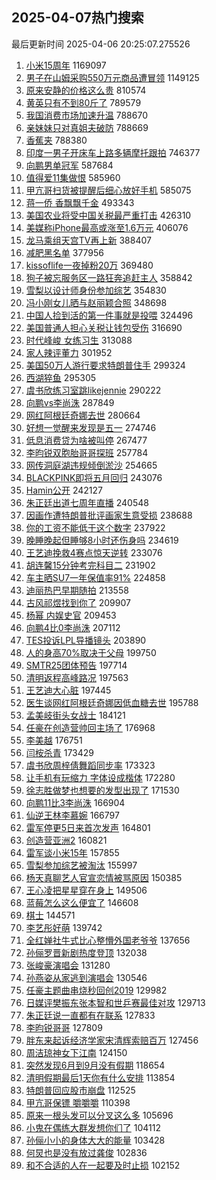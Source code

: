 ## 2025-04-07热门搜索 
最后更新时间 2025-04-06 20:25:07.275526 
1. [小米15周年](https://s.weibo.com/weibo?q=%23%E5%B0%8F%E7%B1%B315%E5%91%A8%E5%B9%B4%23&t=31&band_rank=1&Refer=top) 1169097
1. [男子在山姆采购550万元商品遭冒领](https://s.weibo.com/weibo?q=%23%E7%94%B7%E5%AD%90%E5%9C%A8%E5%B1%B1%E5%A7%86%E9%87%87%E8%B4%AD550%E4%B8%87%E5%85%83%E5%95%86%E5%93%81%E9%81%AD%E5%86%92%E9%A2%86%23&t=31&band_rank=1&Refer=top) 1149125
1. [原来安静的价格这么贵](https://s.weibo.com/weibo?q=%E5%8E%9F%E6%9D%A5%E5%AE%89%E9%9D%99%E7%9A%84%E4%BB%B7%E6%A0%BC%E8%BF%99%E4%B9%88%E8%B4%B5&t=31&band_rank=2&Refer=top) 810574
1. [黄英只有不到80斤了](https://s.weibo.com/weibo?q=%E9%BB%84%E8%8B%B1%E5%8F%AA%E6%9C%89%E4%B8%8D%E5%88%B080%E6%96%A4%E4%BA%86&t=31&band_rank=2&Refer=top) 789579
1. [我国消费市场加速升温](https://s.weibo.com/weibo?q=%23%E6%88%91%E5%9B%BD%E6%B6%88%E8%B4%B9%E5%B8%82%E5%9C%BA%E5%8A%A0%E9%80%9F%E5%8D%87%E6%B8%A9%23&t=31&band_rank=3&Refer=top) 788670
1. [亲妹妹只对真姐夫破防](https://s.weibo.com/weibo?q=%23%E4%BA%B2%E5%A6%B9%E5%A6%B9%E5%8F%AA%E5%AF%B9%E7%9C%9F%E5%A7%90%E5%A4%AB%E7%A0%B4%E9%98%B2%23&t=31&band_rank=4&Refer=top) 788669
1. [香蕉夹](https://s.weibo.com/weibo?q=%E9%A6%99%E8%95%89%E5%A4%B9&t=31&band_rank=5&Refer=top) 788380
1. [印度一男子开床车上路多辆摩托跟拍](https://s.weibo.com/weibo?q=%23%E5%8D%B0%E5%BA%A6%E4%B8%80%E7%94%B7%E5%AD%90%E5%BC%80%E5%BA%8A%E8%BD%A6%E4%B8%8A%E8%B7%AF%E5%A4%9A%E8%BE%86%E6%91%A9%E6%89%98%E8%B7%9F%E6%8B%8D%23&t=31&band_rank=6&Refer=top) 746377
1. [向鹏男单冠军](https://s.weibo.com/weibo?q=%23%E5%90%91%E9%B9%8F%E7%94%B7%E5%8D%95%E5%86%A0%E5%86%9B%23&t=31&band_rank=4&Refer=top) 587684
1. [值得爱11集做恨](https://s.weibo.com/weibo?q=%E5%80%BC%E5%BE%97%E7%88%B111%E9%9B%86%E5%81%9A%E6%81%A8&t=31&band_rank=5&Refer=top) 585960
1. [甲亢哥扫货被提醒后细心放好手机](https://s.weibo.com/weibo?q=%23%E7%94%B2%E4%BA%A2%E5%93%A5%E6%89%AB%E8%B4%A7%E8%A2%AB%E6%8F%90%E9%86%92%E5%90%8E%E7%BB%86%E5%BF%83%E6%94%BE%E5%A5%BD%E6%89%8B%E6%9C%BA%23&t=31&band_rank=7&Refer=top) 585075
1. [蒋一侨 香飘飘千金](https://s.weibo.com/weibo?q=%E8%92%8B%E4%B8%80%E4%BE%A8%20%E9%A6%99%E9%A3%98%E9%A3%98%E5%8D%83%E9%87%91&t=31&band_rank=8&Refer=top) 493343
1. [美国农业将受中国关税最严重打击](https://s.weibo.com/weibo?q=%23%E7%BE%8E%E5%9B%BD%E5%86%9C%E4%B8%9A%E5%B0%86%E5%8F%97%E4%B8%AD%E5%9B%BD%E5%85%B3%E7%A8%8E%E6%9C%80%E4%B8%A5%E9%87%8D%E6%89%93%E5%87%BB%23&t=31&band_rank=9&Refer=top) 426310
1. [美媒称iPhone最高或涨至1.6万元](https://s.weibo.com/weibo?q=%23%E7%BE%8E%E5%AA%92%E7%A7%B0iPhone%E6%9C%80%E9%AB%98%E6%88%96%E6%B6%A8%E8%87%B31.6%E4%B8%87%E5%85%83%23&t=31&band_rank=15&Refer=top) 406076
1. [龙马乘组天宫TV再上新](https://s.weibo.com/weibo?q=%23%E9%BE%99%E9%A9%AC%E4%B9%98%E7%BB%84%E5%A4%A9%E5%AE%ABTV%E5%86%8D%E4%B8%8A%E6%96%B0%23&t=31&band_rank=10&Refer=top) 388407
1. [减肥黑名单](https://s.weibo.com/weibo?q=%E5%87%8F%E8%82%A5%E9%BB%91%E5%90%8D%E5%8D%95&t=31&band_rank=11&Refer=top) 377956
1. [kissoflife一夜掉粉20万](https://s.weibo.com/weibo?q=%23kissoflife%E4%B8%80%E5%A4%9C%E6%8E%89%E7%B2%8920%E4%B8%87%23&t=31&band_rank=12&Refer=top) 369480
1. [狗子被忘服务区一路狂奔追赶主人](https://s.weibo.com/weibo?q=%23%E7%8B%97%E5%AD%90%E8%A2%AB%E5%BF%98%E6%9C%8D%E5%8A%A1%E5%8C%BA%E4%B8%80%E8%B7%AF%E7%8B%82%E5%A5%94%E8%BF%BD%E8%B5%B6%E4%B8%BB%E4%BA%BA%23&t=31&band_rank=7&Refer=top) 358842
1. [雪梨以设计师身份参加综艺](https://s.weibo.com/weibo?q=%E9%9B%AA%E6%A2%A8%E4%BB%A5%E8%AE%BE%E8%AE%A1%E5%B8%88%E8%BA%AB%E4%BB%BD%E5%8F%82%E5%8A%A0%E7%BB%BC%E8%89%BA&t=31&band_rank=13&Refer=top) 354830
1. [冯小刚女儿晒与赵丽颖合照](https://s.weibo.com/weibo?q=%23%E5%86%AF%E5%B0%8F%E5%88%9A%E5%A5%B3%E5%84%BF%E6%99%92%E4%B8%8E%E8%B5%B5%E4%B8%BD%E9%A2%96%E5%90%88%E7%85%A7%23&t=31&band_rank=14&Refer=top) 348698
1. [中国人捡到活的第一件事就是投喂](https://s.weibo.com/weibo?q=%E4%B8%AD%E5%9B%BD%E4%BA%BA%E6%8D%A1%E5%88%B0%E6%B4%BB%E7%9A%84%E7%AC%AC%E4%B8%80%E4%BB%B6%E4%BA%8B%E5%B0%B1%E6%98%AF%E6%8A%95%E5%96%82&t=31&band_rank=9&Refer=top) 324496
1. [美国普通人担心关税让钱包受伤](https://s.weibo.com/weibo?q=%23%E7%BE%8E%E5%9B%BD%E6%99%AE%E9%80%9A%E4%BA%BA%E6%8B%85%E5%BF%83%E5%85%B3%E7%A8%8E%E8%AE%A9%E9%92%B1%E5%8C%85%E5%8F%97%E4%BC%A4%23&t=31&band_rank=10&Refer=top) 316690
1. [时代峰峻 女练习生](https://s.weibo.com/weibo?q=%E6%97%B6%E4%BB%A3%E5%B3%B0%E5%B3%BB%20%E5%A5%B3%E7%BB%83%E4%B9%A0%E7%94%9F&t=31&band_rank=11&Refer=top) 313088
1. [家人辣评董力](https://s.weibo.com/weibo?q=%E5%AE%B6%E4%BA%BA%E8%BE%A3%E8%AF%84%E8%91%A3%E5%8A%9B&t=31&band_rank=12&Refer=top) 301952
1. [美国50万人游行要求特朗普住手](https://s.weibo.com/weibo?q=%23%E7%BE%8E%E5%9B%BD50%E4%B8%87%E4%BA%BA%E6%B8%B8%E8%A1%8C%E8%A6%81%E6%B1%82%E7%89%B9%E6%9C%97%E6%99%AE%E4%BD%8F%E6%89%8B%23&t=31&band_rank=16&Refer=top) 299324
1. [西湖猝鱼](https://s.weibo.com/weibo?q=%E8%A5%BF%E6%B9%96%E7%8C%9D%E9%B1%BC&t=31&band_rank=22&Refer=top) 295305
1. [虞书欣练习室跳likejennie](https://s.weibo.com/weibo?q=%23%E8%99%9E%E4%B9%A6%E6%AC%A3%E7%BB%83%E4%B9%A0%E5%AE%A4%E8%B7%B3likejennie%23&t=31&band_rank=17&Refer=top) 290222
1. [向鹏vs李尚洙](https://s.weibo.com/weibo?q=%23%E5%90%91%E9%B9%8Fvs%E6%9D%8E%E5%B0%9A%E6%B4%99%23&t=31&band_rank=14&Refer=top) 287849
1. [网红阿根廷奇娜去世](https://s.weibo.com/weibo?q=%23%E7%BD%91%E7%BA%A2%E9%98%BF%E6%A0%B9%E5%BB%B7%E5%A5%87%E5%A8%9C%E5%8E%BB%E4%B8%96%23&t=31&band_rank=18&Refer=top) 280664
1. [好想一觉醒来发现是五一](https://s.weibo.com/weibo?q=%23%E5%A5%BD%E6%83%B3%E4%B8%80%E8%A7%89%E9%86%92%E6%9D%A5%E5%8F%91%E7%8E%B0%E6%98%AF%E4%BA%94%E4%B8%80%23&t=31&band_rank=19&Refer=top) 274746
1. [低息消费贷为啥被叫停](https://s.weibo.com/weibo?q=%23%E4%BD%8E%E6%81%AF%E6%B6%88%E8%B4%B9%E8%B4%B7%E4%B8%BA%E5%95%A5%E8%A2%AB%E5%8F%AB%E5%81%9C%23&t=31&band_rank=20&Refer=top) 267477
1. [李昀锐双胞胎哥哥探班](https://s.weibo.com/weibo?q=%23%E6%9D%8E%E6%98%80%E9%94%90%E5%8F%8C%E8%83%9E%E8%83%8E%E5%93%A5%E5%93%A5%E6%8E%A2%E7%8F%AD%23&t=31&band_rank=21&Refer=top) 257784
1. [网传洞庭湖违规倾倒淤沙](https://s.weibo.com/weibo?q=%23%E7%BD%91%E4%BC%A0%E6%B4%9E%E5%BA%AD%E6%B9%96%E8%BF%9D%E8%A7%84%E5%80%BE%E5%80%92%E6%B7%A4%E6%B2%99%23&t=31&band_rank=15&Refer=top) 254665
1. [BLACKPINK即将五月回归](https://s.weibo.com/weibo?q=%23BLACKPINK%E5%8D%B3%E5%B0%86%E4%BA%94%E6%9C%88%E5%9B%9E%E5%BD%92%23&t=31&band_rank=17&Refer=top) 243076
1. [Hamin公开](https://s.weibo.com/weibo?q=%23Hamin%E5%85%AC%E5%BC%80%23&t=31&band_rank=18&Refer=top) 242127
1. [朱正廷出道七周年直播](https://s.weibo.com/weibo?q=%23%E6%9C%B1%E6%AD%A3%E5%BB%B7%E5%87%BA%E9%81%93%E4%B8%83%E5%91%A8%E5%B9%B4%E7%9B%B4%E6%92%AD%23&t=31&band_rank=19&Refer=top) 240548
1. [因画作遭特朗普批评画家生意受损](https://s.weibo.com/weibo?q=%23%E5%9B%A0%E7%94%BB%E4%BD%9C%E9%81%AD%E7%89%B9%E6%9C%97%E6%99%AE%E6%89%B9%E8%AF%84%E7%94%BB%E5%AE%B6%E7%94%9F%E6%84%8F%E5%8F%97%E6%8D%9F%23&t=31&band_rank=20&Refer=top) 238688
1. [你的工资不能低于这个数字](https://s.weibo.com/weibo?q=%23%E4%BD%A0%E7%9A%84%E5%B7%A5%E8%B5%84%E4%B8%8D%E8%83%BD%E4%BD%8E%E4%BA%8E%E8%BF%99%E4%B8%AA%E6%95%B0%E5%AD%97%23&t=31&band_rank=21&Refer=top) 237922
1. [晚睡晚起但睡够8小时还伤身吗](https://s.weibo.com/weibo?q=%23%E6%99%9A%E7%9D%A1%E6%99%9A%E8%B5%B7%E4%BD%86%E7%9D%A1%E5%A4%9F8%E5%B0%8F%E6%97%B6%E8%BF%98%E4%BC%A4%E8%BA%AB%E5%90%97%23&t=31&band_rank=23&Refer=top) 234619
1. [王艺迪挽救4赛点惊天逆转](https://s.weibo.com/weibo?q=%23%E7%8E%8B%E8%89%BA%E8%BF%AA%E6%8C%BD%E6%95%914%E8%B5%9B%E7%82%B9%E6%83%8A%E5%A4%A9%E9%80%86%E8%BD%AC%23&t=31&band_rank=24&Refer=top) 233076
1. [胡连馨15分钟考完科目二](https://s.weibo.com/weibo?q=%E8%83%A1%E8%BF%9E%E9%A6%A815%E5%88%86%E9%92%9F%E8%80%83%E5%AE%8C%E7%A7%91%E7%9B%AE%E4%BA%8C&t=31&band_rank=25&Refer=top) 231902
1. [车主晒SU7一年保值率91%](https://s.weibo.com/weibo?q=%23%E8%BD%A6%E4%B8%BB%E6%99%92SU7%E4%B8%80%E5%B9%B4%E4%BF%9D%E5%80%BC%E7%8E%8791%25%23&t=31&band_rank=23&Refer=top) 224858
1. [迪丽热巴早期随拍](https://s.weibo.com/weibo?q=%23%E8%BF%AA%E4%B8%BD%E7%83%AD%E5%B7%B4%E6%97%A9%E6%9C%9F%E9%9A%8F%E6%8B%8D%23&t=31&band_rank=24&Refer=top) 213558
1. [古风祁煜找到你了](https://s.weibo.com/weibo?q=%E5%8F%A4%E9%A3%8E%E7%A5%81%E7%85%9C%E6%89%BE%E5%88%B0%E4%BD%A0%E4%BA%86&t=31&band_rank=25&Refer=top) 209907
1. [杨幂 内娱史官](https://s.weibo.com/weibo?q=%E6%9D%A8%E5%B9%82%20%E5%86%85%E5%A8%B1%E5%8F%B2%E5%AE%98&t=31&band_rank=26&Refer=top) 209453
1. [向鹏4比0李尚洙](https://s.weibo.com/weibo?q=%23%E5%90%91%E9%B9%8F4%E6%AF%940%E6%9D%8E%E5%B0%9A%E6%B4%99%23&t=31&band_rank=26&Refer=top) 207112
1. [TES投诉LPL导播镜头](https://s.weibo.com/weibo?q=%23TES%E6%8A%95%E8%AF%89LPL%E5%AF%BC%E6%92%AD%E9%95%9C%E5%A4%B4%23&t=31&band_rank=27&Refer=top) 203890
1. [人的身高70%取决于父母](https://s.weibo.com/weibo?q=%23%E4%BA%BA%E7%9A%84%E8%BA%AB%E9%AB%9870%25%E5%8F%96%E5%86%B3%E4%BA%8E%E7%88%B6%E6%AF%8D%23&t=31&band_rank=28&Refer=top) 199750
1. [SMTR25团体预告](https://s.weibo.com/weibo?q=%23SMTR25%E5%9B%A2%E4%BD%93%E9%A2%84%E5%91%8A%23&t=31&band_rank=28&Refer=top) 197714
1. [清明返程高峰路况](https://s.weibo.com/weibo?q=%23%E6%B8%85%E6%98%8E%E8%BF%94%E7%A8%8B%E9%AB%98%E5%B3%B0%E8%B7%AF%E5%86%B5%23&t=31&band_rank=29&Refer=top) 197563
1. [王艺迪大心脏](https://s.weibo.com/weibo?q=%23%E7%8E%8B%E8%89%BA%E8%BF%AA%E5%A4%A7%E5%BF%83%E8%84%8F%23&t=31&band_rank=29&Refer=top) 197445
1. [医生谈网红阿根廷奇娜因低血糖去世](https://s.weibo.com/weibo?q=%23%E5%8C%BB%E7%94%9F%E8%B0%88%E7%BD%91%E7%BA%A2%E9%98%BF%E6%A0%B9%E5%BB%B7%E5%A5%87%E5%A8%9C%E5%9B%A0%E4%BD%8E%E8%A1%80%E7%B3%96%E5%8E%BB%E4%B8%96%23&t=31&band_rank=30&Refer=top) 195788
1. [孟美岐街头女战士](https://s.weibo.com/weibo?q=%23%E5%AD%9F%E7%BE%8E%E5%B2%90%E8%A1%97%E5%A4%B4%E5%A5%B3%E6%88%98%E5%A3%AB%23&t=31&band_rank=31&Refer=top) 184121
1. [任豪在创造营帅回主场了](https://s.weibo.com/weibo?q=%23%E4%BB%BB%E8%B1%AA%E5%9C%A8%E5%88%9B%E9%80%A0%E8%90%A5%E5%B8%85%E5%9B%9E%E4%B8%BB%E5%9C%BA%E4%BA%86%23&t=31&band_rank=33&Refer=top) 176968
1. [李美越](https://s.weibo.com/weibo?q=%E6%9D%8E%E7%BE%8E%E8%B6%8A&t=31&band_rank=30&Refer=top) 176751
1. [闫桉杀青](https://s.weibo.com/weibo?q=%E9%97%AB%E6%A1%89%E6%9D%80%E9%9D%92&t=31&band_rank=34&Refer=top) 173429
1. [虞书欣周梓倩舞蹈同步率](https://s.weibo.com/weibo?q=%E8%99%9E%E4%B9%A6%E6%AC%A3%E5%91%A8%E6%A2%93%E5%80%A9%E8%88%9E%E8%B9%88%E5%90%8C%E6%AD%A5%E7%8E%87&t=31&band_rank=35&Refer=top) 173323
1. [让手机有玩缩力 字体设成楷体](https://s.weibo.com/weibo?q=%E8%AE%A9%E6%89%8B%E6%9C%BA%E6%9C%89%E7%8E%A9%E7%BC%A9%E5%8A%9B%20%E5%AD%97%E4%BD%93%E8%AE%BE%E6%88%90%E6%A5%B7%E4%BD%93&t=31&band_rank=31&Refer=top) 172280
1. [徐志胜做梦也想要的发型出现了](https://s.weibo.com/weibo?q=%E5%BE%90%E5%BF%97%E8%83%9C%E5%81%9A%E6%A2%A6%E4%B9%9F%E6%83%B3%E8%A6%81%E7%9A%84%E5%8F%91%E5%9E%8B%E5%87%BA%E7%8E%B0%E4%BA%86&t=31&band_rank=36&Refer=top) 171530
1. [向鹏11比3李尚洙](https://s.weibo.com/weibo?q=%23%E5%90%91%E9%B9%8F11%E6%AF%943%E6%9D%8E%E5%B0%9A%E6%B4%99%23&t=31&band_rank=37&Refer=top) 166904
1. [仙逆王林李慕婉](https://s.weibo.com/weibo?q=%23%E4%BB%99%E9%80%86%E7%8E%8B%E6%9E%97%E6%9D%8E%E6%85%95%E5%A9%89%23&t=31&band_rank=38&Refer=top) 166797
1. [雷军停更5日来首次发声](https://s.weibo.com/weibo?q=%23%E9%9B%B7%E5%86%9B%E5%81%9C%E6%9B%B45%E6%97%A5%E6%9D%A5%E9%A6%96%E6%AC%A1%E5%8F%91%E5%A3%B0%23&t=31&band_rank=32&Refer=top) 164801
1. [创造营亚洲2](https://s.weibo.com/weibo?q=%E5%88%9B%E9%80%A0%E8%90%A5%E4%BA%9A%E6%B4%B22&t=31&band_rank=39&Refer=top) 160821
1. [雷军谈小米15年](https://s.weibo.com/weibo?q=%23%E9%9B%B7%E5%86%9B%E8%B0%88%E5%B0%8F%E7%B1%B315%E5%B9%B4%23&t=31&band_rank=33&Refer=top) 157855
1. [雪梨参加综艺被淘汰](https://s.weibo.com/weibo?q=%E9%9B%AA%E6%A2%A8%E5%8F%82%E5%8A%A0%E7%BB%BC%E8%89%BA%E8%A2%AB%E6%B7%98%E6%B1%B0&t=31&band_rank=40&Refer=top) 155997
1. [杨天真聊艺人官宣恋情被骂原因](https://s.weibo.com/weibo?q=%E6%9D%A8%E5%A4%A9%E7%9C%9F%E8%81%8A%E8%89%BA%E4%BA%BA%E5%AE%98%E5%AE%A3%E6%81%8B%E6%83%85%E8%A2%AB%E9%AA%82%E5%8E%9F%E5%9B%A0&t=31&band_rank=34&Refer=top) 150385
1. [王心凌把星星穿在身上](https://s.weibo.com/weibo?q=%E7%8E%8B%E5%BF%83%E5%87%8C%E6%8A%8A%E6%98%9F%E6%98%9F%E7%A9%BF%E5%9C%A8%E8%BA%AB%E4%B8%8A&t=31&band_rank=41&Refer=top) 149506
1. [蓝莓怎么这么便宜了](https://s.weibo.com/weibo?q=%23%E8%93%9D%E8%8E%93%E6%80%8E%E4%B9%88%E8%BF%99%E4%B9%88%E4%BE%BF%E5%AE%9C%E4%BA%86%23&t=31&band_rank=35&Refer=top) 146608
1. [棋士](https://s.weibo.com/weibo?q=%E6%A3%8B%E5%A3%AB&t=31&band_rank=43&Refer=top) 144571
1. [李艺彤好萌](https://s.weibo.com/weibo?q=%23%E6%9D%8E%E8%89%BA%E5%BD%A4%E5%A5%BD%E8%90%8C%23&t=31&band_rank=44&Refer=top) 139742
1. [全红婵社牛式比心整懵外国老爷爷](https://s.weibo.com/weibo?q=%23%E5%85%A8%E7%BA%A2%E5%A9%B5%E7%A4%BE%E7%89%9B%E5%BC%8F%E6%AF%94%E5%BF%83%E6%95%B4%E6%87%B5%E5%A4%96%E5%9B%BD%E8%80%81%E7%88%B7%E7%88%B7%23&t=31&band_rank=46&Refer=top) 137656
1. [孙俪罗晋新剧热度登顶](https://s.weibo.com/weibo?q=%E5%AD%99%E4%BF%AA%E7%BD%97%E6%99%8B%E6%96%B0%E5%89%A7%E7%83%AD%E5%BA%A6%E7%99%BB%E9%A1%B6&t=31&band_rank=36&Refer=top) 132038
1. [张峻豪演唱会](https://s.weibo.com/weibo?q=%23%E5%BC%A0%E5%B3%BB%E8%B1%AA%E6%BC%94%E5%94%B1%E4%BC%9A%23&t=31&band_rank=37&Refer=top) 131280
1. [孙燕姿从家逃到演唱会](https://s.weibo.com/weibo?q=%E5%AD%99%E7%87%95%E5%A7%BF%E4%BB%8E%E5%AE%B6%E9%80%83%E5%88%B0%E6%BC%94%E5%94%B1%E4%BC%9A&t=31&band_rank=38&Refer=top) 130546
1. [任豪主题曲串烧秒回创2019](https://s.weibo.com/weibo?q=%E4%BB%BB%E8%B1%AA%E4%B8%BB%E9%A2%98%E6%9B%B2%E4%B8%B2%E7%83%A7%E7%A7%92%E5%9B%9E%E5%88%9B2019&t=31&band_rank=47&Refer=top) 129982
1. [日媒评樊振东张本智和世乒赛最佳对攻](https://s.weibo.com/weibo?q=%23%E6%97%A5%E5%AA%92%E8%AF%84%E6%A8%8A%E6%8C%AF%E4%B8%9C%E5%BC%A0%E6%9C%AC%E6%99%BA%E5%92%8C%E4%B8%96%E4%B9%92%E8%B5%9B%E6%9C%80%E4%BD%B3%E5%AF%B9%E6%94%BB%23&t=31&band_rank=48&Refer=top) 129713
1. [朱正廷说一直都有在联系](https://s.weibo.com/weibo?q=%23%E6%9C%B1%E6%AD%A3%E5%BB%B7%E8%AF%B4%E4%B8%80%E7%9B%B4%E9%83%BD%E6%9C%89%E5%9C%A8%E8%81%94%E7%B3%BB%23&t=31&band_rank=49&Refer=top) 127833
1. [李昀锐哥哥](https://s.weibo.com/weibo?q=%E6%9D%8E%E6%98%80%E9%94%90%E5%93%A5%E5%93%A5&t=31&band_rank=39&Refer=top) 127809
1. [胖东来起诉经济学家宋清辉索赔百万](https://s.weibo.com/weibo?q=%23%E8%83%96%E4%B8%9C%E6%9D%A5%E8%B5%B7%E8%AF%89%E7%BB%8F%E6%B5%8E%E5%AD%A6%E5%AE%B6%E5%AE%8B%E6%B8%85%E8%BE%89%E7%B4%A2%E8%B5%94%E7%99%BE%E4%B8%87%23&t=31&band_rank=40&Refer=top) 127456
1. [周洁琼神女下江南](https://s.weibo.com/weibo?q=%E5%91%A8%E6%B4%81%E7%90%BC%E7%A5%9E%E5%A5%B3%E4%B8%8B%E6%B1%9F%E5%8D%97&t=31&band_rank=41&Refer=top) 124150
1. [突然发现6月到9月没有假期](https://s.weibo.com/weibo?q=%23%E7%AA%81%E7%84%B6%E5%8F%91%E7%8E%B06%E6%9C%88%E5%88%B09%E6%9C%88%E6%B2%A1%E6%9C%89%E5%81%87%E6%9C%9F%23&t=31&band_rank=42&Refer=top) 118654
1. [清明假期最后1天你有什么安排](https://s.weibo.com/weibo?q=%23%E6%B8%85%E6%98%8E%E5%81%87%E6%9C%9F%E6%9C%80%E5%90%8E1%E5%A4%A9%E4%BD%A0%E6%9C%89%E4%BB%80%E4%B9%88%E5%AE%89%E6%8E%92%23&t=31&band_rank=43&Refer=top) 113854
1. [特朗普回应股市崩盘](https://s.weibo.com/weibo?q=%23%E7%89%B9%E6%9C%97%E6%99%AE%E5%9B%9E%E5%BA%94%E8%82%A1%E5%B8%82%E5%B4%A9%E7%9B%98%23&t=31&band_rank=44&Refer=top) 112525
1. [甲亢哥保镖 嚼嚼嚼](https://s.weibo.com/weibo?q=%E7%94%B2%E4%BA%A2%E5%93%A5%E4%BF%9D%E9%95%96%20%E5%9A%BC%E5%9A%BC%E5%9A%BC&t=31&band_rank=45&Refer=top) 110398
1. [原来一根头发可以分叉这么多](https://s.weibo.com/weibo?q=%E5%8E%9F%E6%9D%A5%E4%B8%80%E6%A0%B9%E5%A4%B4%E5%8F%91%E5%8F%AF%E4%BB%A5%E5%88%86%E5%8F%89%E8%BF%99%E4%B9%88%E5%A4%9A&t=31&band_rank=46&Refer=top) 105696
1. [小鬼在偶练大群发想你们了](https://s.weibo.com/weibo?q=%23%E5%B0%8F%E9%AC%BC%E5%9C%A8%E5%81%B6%E7%BB%83%E5%A4%A7%E7%BE%A4%E5%8F%91%E6%83%B3%E4%BD%A0%E4%BB%AC%E4%BA%86%23&t=31&band_rank=47&Refer=top) 104112
1. [孙俪小小的身体大大的能量](https://s.weibo.com/weibo?q=%E5%AD%99%E4%BF%AA%E5%B0%8F%E5%B0%8F%E7%9A%84%E8%BA%AB%E4%BD%93%E5%A4%A7%E5%A4%A7%E7%9A%84%E8%83%BD%E9%87%8F&t=31&band_rank=48&Refer=top) 103428
1. [何炅也是没有放过龚俊](https://s.weibo.com/weibo?q=%E4%BD%95%E7%82%85%E4%B9%9F%E6%98%AF%E6%B2%A1%E6%9C%89%E6%94%BE%E8%BF%87%E9%BE%9A%E4%BF%8A&t=31&band_rank=49&Refer=top) 102836
1. [和不合适的人在一起要及时止损](https://s.weibo.com/weibo?q=%E5%92%8C%E4%B8%8D%E5%90%88%E9%80%82%E7%9A%84%E4%BA%BA%E5%9C%A8%E4%B8%80%E8%B5%B7%E8%A6%81%E5%8F%8A%E6%97%B6%E6%AD%A2%E6%8D%9F&t=31&band_rank=50&Refer=top) 102152
